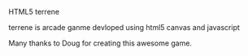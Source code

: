 HTML5 terrene

terrene is arcade ganme devloped using html5 canvas and javascript

Many thanks to Doug for creating this awesome game.
